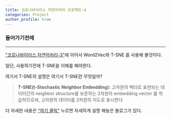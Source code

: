```yaml
---
title: 코로나바이러스 자연어처리 프로젝트-4
categories: Project
author_profile: true
---
```

### 들어가기전에
---
["코로나바이러스 자연어처리-3"]()에 이어서 Word2Vec와 T-SNE 를 사용해 볼것이다. 

일단,  사용하기전에 T-SNE을 이해를 해야한다.


여기서 T-SNE의 설명은 여기서
 T-SNE란 무엇일까?
> **T-SNE(t-Stochastic Neighbor Embedding):** 고차원의 벡터로 표현되는 데이터간의 neighbor structure를 보존하는 2차원의 embedding vector 를 학습하므로써, 고차원의 데이터를 2차원의 지도로 표시한다.

더 자세한 내용은 ["여기 클릭"]("https://lovit.github.io/nlp/representation/2018/09/28/tsne/") 누르면 자세하게 설명 해놓은 블로그가 있다.



